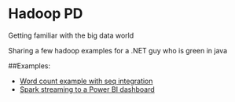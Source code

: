 # Hadoop PD
Getting familiar with the big data world

Sharing a few hadoop examples for a .NET guy who is green in java


##Examples:
* [Word count example with seq integration](readme/LogsWithSeq.md)
* [Spark streaming to a Power BI dashboard](readme/SparkStreaming.md)